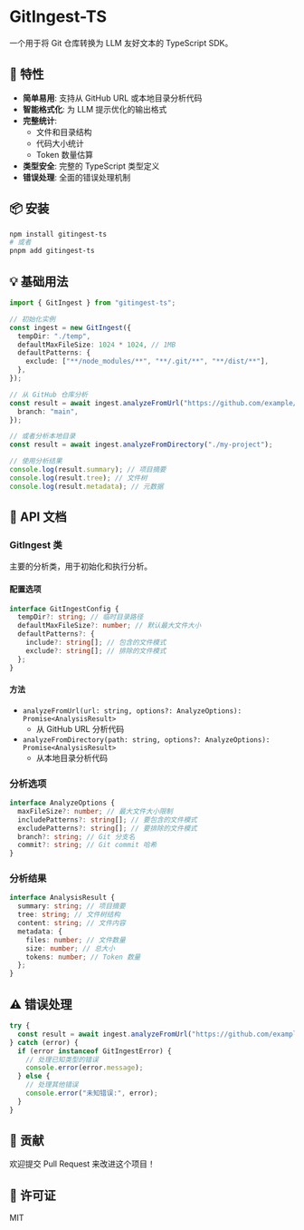 # GitIngest-TS

一个用于将 Git 仓库转换为 LLM 友好文本的 TypeScript SDK。

## 🚀 特性

- **简单易用**: 支持从 GitHub URL 或本地目录分析代码
- **智能格式化**: 为 LLM 提示优化的输出格式
- **完整统计**:
  - 文件和目录结构
  - 代码大小统计
  - Token 数量估算
- **类型安全**: 完整的 TypeScript 类型定义
- **错误处理**: 全面的错误处理机制

## 📦 安装

```bash
npm install gitingest-ts
# 或者
pnpm add gitingest-ts
```

## 💡 基础用法

```typescript
import { GitIngest } from "gitingest-ts";

// 初始化实例
const ingest = new GitIngest({
  tempDir: "./temp",
  defaultMaxFileSize: 1024 * 1024, // 1MB
  defaultPatterns: {
    exclude: ["**/node_modules/**", "**/.git/**", "**/dist/**"],
  },
});

// 从 GitHub 仓库分析
const result = await ingest.analyzeFromUrl("https://github.com/example/repo", {
  branch: "main",
});

// 或者分析本地目录
const result = await ingest.analyzeFromDirectory("./my-project");

// 使用分析结果
console.log(result.summary); // 项目摘要
console.log(result.tree); // 文件树
console.log(result.metadata); // 元数据
```

## 🔧 API 文档

### GitIngest 类

主要的分析类，用于初始化和执行分析。

#### 配置选项

```typescript
interface GitIngestConfig {
  tempDir?: string; // 临时目录路径
  defaultMaxFileSize?: number; // 默认最大文件大小
  defaultPatterns?: {
    include?: string[]; // 包含的文件模式
    exclude?: string[]; // 排除的文件模式
  };
}
```

#### 方法

- `analyzeFromUrl(url: string, options?: AnalyzeOptions): Promise<AnalysisResult>`
  - 从 GitHub URL 分析代码
- `analyzeFromDirectory(path: string, options?: AnalyzeOptions): Promise<AnalysisResult>`
  - 从本地目录分析代码

### 分析选项

```typescript
interface AnalyzeOptions {
  maxFileSize?: number; // 最大文件大小限制
  includePatterns?: string[]; // 要包含的文件模式
  excludePatterns?: string[]; // 要排除的文件模式
  branch?: string; // Git 分支名
  commit?: string; // Git commit 哈希
}
```

### 分析结果

```typescript
interface AnalysisResult {
  summary: string; // 项目摘要
  tree: string; // 文件树结构
  content: string; // 文件内容
  metadata: {
    files: number; // 文件数量
    size: number; // 总大小
    tokens: number; // Token 数量
  };
}
```

## ⚠️ 错误处理

```typescript
try {
  const result = await ingest.analyzeFromUrl("https://github.com/example/repo");
} catch (error) {
  if (error instanceof GitIngestError) {
    // 处理已知类型的错误
    console.error(error.message);
  } else {
    // 处理其他错误
    console.error("未知错误:", error);
  }
}
```

## 🤝 贡献

欢迎提交 Pull Request 来改进这个项目！

## 📄 许可证

MIT
